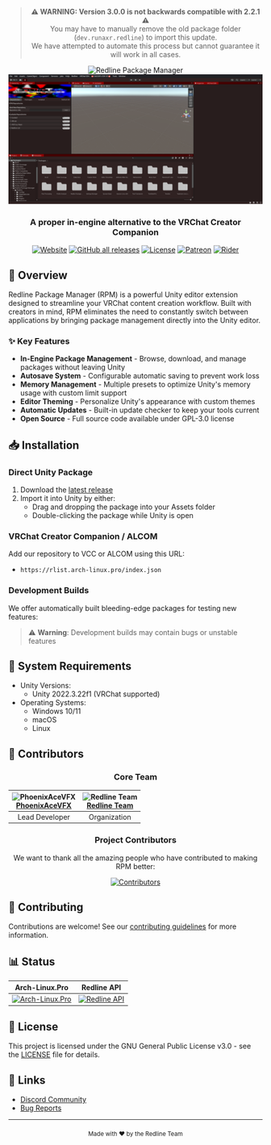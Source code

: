 <div align="center">

> **⚠️ WARNING: Version 3.0.0 is not backwards compatible with 2.2.1 ⚠️**  
> You may have to manually remove the old package folder (`dev.runaxr.redline`) to import this update.  
> We have attempted to automate this process but cannot guarantee it will work in all cases.

<img src="https://redline.arch-linux.pro/animated.svg" width="500" alt="Redline Package Manager">

<img src="Preview.png" width="650" />

### A proper in-engine alternative to the VRChat Creator Companion

[![Website](https://img.shields.io/website?down_color=red&down_message=Offline&label=arch-linux.pro&style=for-the-badge&up_color=cyan&up_message=Online&url=https%3A%2F%2Farch-linux.pro)](https://arch-linux.pro)
[![GitHub all releases](https://img.shields.io/github/downloads/Redline-Team/RPM/total?color=red&label=Total%20Downloads&logo=github&logoColor=red&style=for-the-badge)](https://github.com/Redline-Team/RPM/releases/latest)
[![License](https://img.shields.io/badge/License-GPL--3.0-blue.svg?style=for-the-badge)](LICENSE)
[![Patreon](https://img.shields.io/badge/Patreon-Support-pink?style=for-the-badge)](https://www.patreon.com/PhoenixAceVFX)
[![Rider](https://img.shields.io/badge/Developed%20with-Rider-DD1265?style=for-the-badge&logo=rider&logoColor=white)](https://www.jetbrains.com/rider/)

</div>

## 🚀 Overview

Redline Package Manager (RPM) is a powerful Unity editor extension designed to streamline your VRChat content creation workflow. Built with creators in mind, RPM eliminates the need to constantly switch between applications by bringing package management directly into the Unity editor.

### ✨ Key Features

- **In-Engine Package Management** - Browse, download, and manage packages without leaving Unity
- **Autosave System** - Configurable automatic saving to prevent work loss
- **Memory Management** - Multiple presets to optimize Unity's memory usage with custom limit support
- **Editor Theming** - Personalize Unity's appearance with custom themes
- **Automatic Updates** - Built-in update checker to keep your tools current
- **Open Source** - Full source code available under GPL-3.0 license

## 📥 Installation

### Direct Unity Package

1. Download the [latest release](https://github.com/Redline-Team/RPM/releases/latest)
2. Import it into Unity by either:
   - Drag and dropping the package into your Assets folder
   - Double-clicking the package while Unity is open

### VRChat Creator Companion / ALCOM

Add our repository to VCC or ALCOM using this URL:
- `https://rlist.arch-linux.pro/index.json`

### Development Builds

We offer automatically built bleeding-edge packages for testing new features:
> ⚠️ **Warning**: Development builds may contain bugs or unstable features



## 🔧 System Requirements

- Unity Versions:
  - Unity 2022.3.22f1 (VRChat supported)
- Operating Systems:
  - Windows 10/11
  - macOS
  - Linux

## 👥 Contributors

<div align="center">

### Core Team

| <img src="https://github.com/PhoenixAceVFX.png" width="100" height="100" alt="PhoenixAceVFX"><br>[PhoenixAceVFX](https://github.com/PhoenixAceVFX) | <img src="https://github.com/Redline-Team.png" width="100" height="100" alt="Redline Team"><br>[Redline Team](https://github.com/Redline-Team) |
|:---:|:---:|
| Lead Developer | Organization |

### Project Contributors

We want to thank all the amazing people who have contributed to making RPM better:

[![Contributors](https://contrib.rocks/image?repo=Redline-Team/RPM)](https://github.com/Redline-Team/RPM/graphs/contributors)

</div>

## 🤝 Contributing

Contributions are welcome! See our [contributing guidelines](CONTRIBUTING.md) for more information.

## 📊 Status

<div align="center">

| Arch-Linux.Pro | Redline API |
|---------|---------|
| [![Arch-Linux.Pro](https://uptime.betterstack.com/status-badges/v3/monitor/1psjj.svg)](https://status.arch-linux.pro) | [![Redline API](https://uptime.betterstack.com/status-badges/v3/monitor/1jo77.svg)](https://status.arch-linux.pro) |

</div>

## 📜 License

This project is licensed under the GNU General Public License v3.0 - see the [LICENSE](LICENSE) file for details.

## 🔗 Links

- [Discord Community](https://discord.com/invite/PPTyhTAb6r)
- [Bug Reports](https://github.com/Redline-Team/RPM/issues)

---

<div align="center">
  <sub>Made with ❤️ by the Redline Team</sub>
</div>
